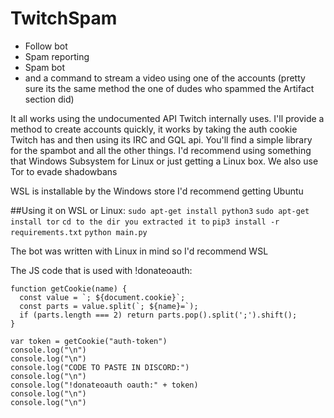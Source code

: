 # TwitchSpam

* Follow bot
* Spam reporting 
* Spam bot
* and a command to stream a video using one of the accounts (pretty sure its the same method the one of dudes who spammed the Artifact section did)

It all works using the undocumented API Twitch internally uses.
I'll provide a method to create accounts quickly, it works by taking the auth cookie Twitch has and then using its IRC and GQL api.
You'll find a simple library for the spambot and all the other things. I'd recommend using something that Windows Subsystem for Linux or just getting a Linux box.
We also use Tor to evade shadowbans

WSL is installable by the Windows store I'd recommend getting Ubuntu

##Using it on WSL or Linux:
`sudo apt-get install python3`
`sudo apt-get install tor`
`cd to the dir you extracted it to`
`pip3 install -r requirements.txt`
`python main.py`

The bot was written with Linux in mind so I'd recommend WSL 

The JS code that is used with !donateoauth:

```
function getCookie(name) {
  const value = `; ${document.cookie}`;
  const parts = value.split(`; ${name}=`);
  if (parts.length === 2) return parts.pop().split(';').shift();
}

var token = getCookie("auth-token")
console.log("\n")
console.log("\n")
console.log("CODE TO PASTE IN DISCORD:")
console.log("\n")
console.log("!donateoauth oauth:" + token)
console.log("\n")
console.log("\n")
```
